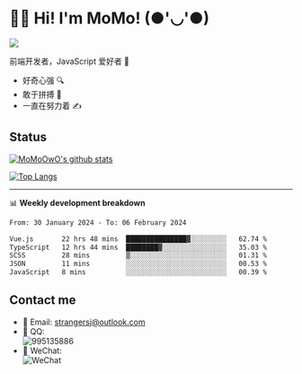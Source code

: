 # 👨‍🎓 Hi! I'm MoMo! (●'◡'●)

[![](https://img.shields.io/badge/-@MoMoOwO-%23181717?style=flat-square&logo=github)](https://github.com/MoMoOwO)

前端开发者，JavaScript 爱好者 💖
- 好奇心强 🔍
- 敢于拼搏 💪
- 一直在努力着 ✍

## Status

[![MoMoOwO's github stats](https://github-readme-stats.vercel.app/api?username=MoMoOwO&show_icons=true&theme=tokyonight)](https://github.com/MoMoOwO)

[![Top Langs](https://github-readme-stats.vercel.app/api/top-langs/?username=MoMoOwO&layout=compact&theme=tokyonight)](https://github.com/MoMoOwO)

---

📊 **Weekly development breakdown**

<!--START_SECTION:waka-->

```txt
From: 30 January 2024 - To: 06 February 2024

Vue.js       22 hrs 48 mins  ███████████████▓░░░░░░░░░   62.74 %
TypeScript   12 hrs 44 mins  ████████▓░░░░░░░░░░░░░░░░   35.03 %
SCSS         28 mins         ▒░░░░░░░░░░░░░░░░░░░░░░░░   01.31 %
JSON         11 mins         ░░░░░░░░░░░░░░░░░░░░░░░░░   00.53 %
JavaScript   8 mins          ░░░░░░░░░░░░░░░░░░░░░░░░░   00.39 %
```

<!--END_SECTION:waka-->

## Contact me

- 📧 Email: strangersj@outlook.com
- 🐧 QQ:  
  ![995135886](https://i.loli.net/2020/11/27/Yx6eDSQi34Va5IA.jpg)
- 💭 WeChat:  
  ![WeChat](https://i.loli.net/2020/11/27/wWX6uVoIQqig5KP.jpg)
  
